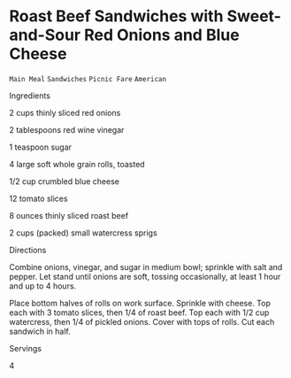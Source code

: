 # Roast Beef Sandwiches with Sweet-and-Sour Red Onions and Blue Cheese

`Main Meal` `Sandwiches` `Picnic Fare` `American`

 

  Ingredients  

  2 cups thinly sliced red onions

2 tablespoons red wine vinegar

1 teaspoon sugar

4 large soft whole grain rolls, toasted

1/2 cup crumbled blue cheese

12 tomato slices

8 ounces thinly sliced roast beef

2 cups (packed) small watercress sprigs

  

   Directions  

  Combine onions, vinegar, and sugar in medium bowl; sprinkle with salt and pepper. Let stand until onions are soft, tossing occasionally, at least 1 hour and up to 4 hours.

Place bottom halves of rolls on work surface. Sprinkle with cheese. Top each with 3 tomato slices, then 1/4 of roast beef. Top each with 1/2 cup watercress, then 1/4 of pickled onions. Cover with tops of rolls. Cut each sandwich in half.  

   Servings  

  4  

 
